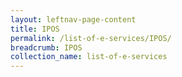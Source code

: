 ```yaml
---
layout: leftnav-page-content
title: IPOS
permalink: /list-of-e-services/IPOS/
breadcrumb: IPOS
collection_name: list-of-e-services
---
```

